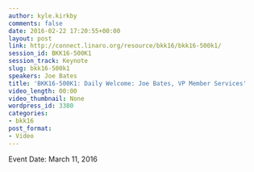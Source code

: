 ```yaml
---
author: kyle.kirkby
comments: false
date: 2016-02-22 17:20:55+00:00
layout: post
link: http://connect.linaro.org/resource/bkk16/bkk16-500k1/
session_id: BKK16-500K1
session_track: Keynote
slug: bkk16-500k1
speakers: Joe Bates
title: 'BKK16-500K1: Daily Welcome: Joe Bates, VP Member Services'
video_length: 00:00
video_thumbnail: None
wordpress_id: 3380
categories:
- bkk16
post_format:
- Video
---
```




Event Date: March 11, 2016
